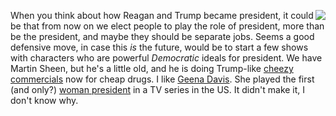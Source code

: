 <img src="http://scripting.com/images/2020/10/12/commanderInChief.png" border="0" align="right">When you think about how Reagan and Trump became president, it could be that from now on we elect people to play the role of president, more than be the president, and maybe they should be separate jobs. Seems a good defensive move, in case this <i>is</i> the future, would be to start a few shows with characters who are powerful <i>Democratic</i> ideals for president. We have Martin Sheen, but he's a little old, and he is doing Trump-like <a href="https://www.youtube.com/watch?v=YF3yi41gfgA">cheezy commercials</a> now for cheap drugs. I like <a href="https://en.wikipedia.org/wiki/Geena_Davis">Geena Davis</a>. She played the first (and only?) <a href="https://en.wikipedia.org/wiki/Commander_in_Chief_(TV_series)">woman president</a> in a TV series in the US. It didn't make it, I don't know why. 
